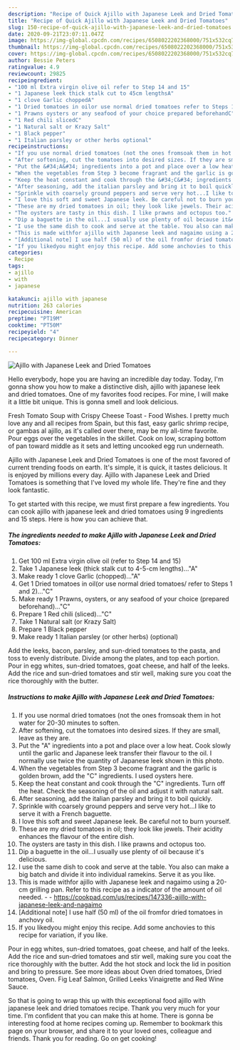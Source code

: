 ```yaml
---
description: "Recipe of Quick Ajillo with Japanese Leek and Dried Tomatoes"
title: "Recipe of Quick Ajillo with Japanese Leek and Dried Tomatoes"
slug: 150-recipe-of-quick-ajillo-with-japanese-leek-and-dried-tomatoes
date: 2020-09-21T23:07:11.047Z
image: https://img-global.cpcdn.com/recipes/6508022202368000/751x532cq70/ajillo-with-japanese-leek-and-dried-tomatoes-recipe-main-photo.jpg
thumbnail: https://img-global.cpcdn.com/recipes/6508022202368000/751x532cq70/ajillo-with-japanese-leek-and-dried-tomatoes-recipe-main-photo.jpg
cover: https://img-global.cpcdn.com/recipes/6508022202368000/751x532cq70/ajillo-with-japanese-leek-and-dried-tomatoes-recipe-main-photo.jpg
author: Bessie Peters
ratingvalue: 4.9
reviewcount: 29825
recipeingredient:
- "100 ml Extra virgin olive oil refer to Step 14 and 15"
- "1 Japanese leek thick stalk cut to 45cm lengthsA"
- "1 clove Garlic choppedA"
- "1 Dried tomatoes in oilor use normal dried tomatoes refer to Steps 1 and 2C"
- "1 Prawns oysters or any seafood of your choice prepared beforehandC"
- "1 Red chili slicedC"
- "1 Natural salt or Krazy Salt"
- "1 Black pepper"
- "1 Italian parsley or other herbs optional"
recipeinstructions:
- "If you use normal dried tomatoes (not the ones fromsoak them in hot water for 20-30 minutes to soften."
- "After softening, cut the tomatoes into desired sizes. If they are small, leave as they are."
- "Put the &#34;A&#34; ingredients into a pot and place over a low heat. Cook slowly until the garlic and Japanese leek transfer their flavour to the oil. I normally use twice the quantity of Japanese leek shown in this photo."
- "When the vegetables from Step 3 become fragrant and the garlic is golden brown, add the &#34;C&#34; ingredients. I used oysters here."
- "Keep the heat constant and cook through the &#34;C&#34; ingredients. Turn off the heat. Check the seasoning of the oil and adjust it with natural salt."
- "After seasoning, add the italian parsley and bring it to boil quickly."
- "Sprinkle with coarsely ground peppers and serve very hot...I like to serve it with a French baguette."
- "I love this soft and sweet Japanese leek. Be careful not to burn yourself."
- "These are my dried tomatoes in oil; they look like jewels. Their acidity enhances the flavour of the entire dish."
- "The oysters are tasty in this dish. I like prawns and octopus too."
- "Dip a baguette in the oil...I usually use plenty of oil because it&#39;s delicious."
- "I use the same dish to cook and serve at the table. You also can make a big batch and divide it into individual ramekins. Serve it as you like."
- "This is made withfor ajillo with Japanese leek and nagaimo using a 20-cm grilling pan. Refer to this recipe as a indicator of the amount of oil needed.  https://cookpad.com/us/recipes/147336-ajillo-with-japanese-leek-and-nagaimo"
- "[Additional note] I use half (50 ml) of the oil fromfor dried tomatoes in anchovy oil."
- "If you likedyou might enjoy this recipe. Add some anchovies to this recipe for variation, if you like."
categories:
- Recipe
tags:
- ajillo
- with
- japanese

katakunci: ajillo with japanese 
nutrition: 263 calories
recipecuisine: American
preptime: "PT19M"
cooktime: "PT50M"
recipeyield: "4"
recipecategory: Dinner

---
```



![Ajillo with Japanese Leek and Dried Tomatoes](https://img-global.cpcdn.com/recipes/6508022202368000/751x532cq70/ajillo-with-japanese-leek-and-dried-tomatoes-recipe-main-photo.jpg)

Hello everybody, hope you are having an incredible day today. Today, I'm gonna show you how to make a distinctive dish, ajillo with japanese leek and dried tomatoes. One of my favorites food recipes. For mine, I will make it a little bit unique. This is gonna smell and look delicious.

Fresh Tomato Soup with Crispy Cheese Toast - Food Wishes. I pretty much love any and all recipes from Spain, but this fast, easy garlic shrimp recipe, or gambas al ajillo, as it&#39;s called over there, may be my all-time favorite. Pour eggs over the vegetables in the skillet. Cook on low, scraping bottom of pan toward middle as it sets and letting uncooked egg run underneath.

Ajillo with Japanese Leek and Dried Tomatoes is one of the most favored of current trending foods on earth. It's simple, it is quick, it tastes delicious. It is enjoyed by millions every day. Ajillo with Japanese Leek and Dried Tomatoes is something that I've loved my whole life. They're fine and they look fantastic.


To get started with this recipe, we must first prepare a few ingredients. You can cook ajillo with japanese leek and dried tomatoes using 9 ingredients and 15 steps. Here is how you can achieve that.

<!--inarticleads1-->

##### The ingredients needed to make Ajillo with Japanese Leek and Dried Tomatoes:

1. Get 100 ml Extra virgin olive oil (refer to Step 14 and 15)
1. Take 1 Japanese leek (thick stalk cut to 4-5-cm lengths)...&#34;A&#34;
1. Make ready 1 clove Garlic (chopped)...&#34;A&#34;
1. Get 1 Dried tomatoes in oil(or use normal dried tomatoes/ refer to Steps 1 and 2)...&#34;C&#34;
1. Make ready 1 Prawns, oysters, or any seafood of your choice (prepared beforehand)...&#34;C&#34;
1. Prepare 1 Red chili (sliced)...&#34;C&#34;
1. Take 1 Natural salt (or Krazy Salt)
1. Prepare 1 Black pepper
1. Make ready 1 Italian parsley (or other herbs) (optional)


Add the leeks, bacon, parsley, and sun-dried tomatoes to the pasta, and toss to evenly distribute. Divide among the plates, and top each portion. Pour in egg whites, sun-dried tomatoes, goat cheese, and half of the leeks. Add the rice and sun-dried tomatoes and stir well, making sure you coat the rice thoroughly with the butter. 

<!--inarticleads2-->

##### Instructions to make Ajillo with Japanese Leek and Dried Tomatoes:

1. If you use normal dried tomatoes (not the ones fromsoak them in hot water for 20-30 minutes to soften.
1. After softening, cut the tomatoes into desired sizes. If they are small, leave as they are.
1. Put the &#34;A&#34; ingredients into a pot and place over a low heat. Cook slowly until the garlic and Japanese leek transfer their flavour to the oil. I normally use twice the quantity of Japanese leek shown in this photo.
1. When the vegetables from Step 3 become fragrant and the garlic is golden brown, add the &#34;C&#34; ingredients. I used oysters here.
1. Keep the heat constant and cook through the &#34;C&#34; ingredients. Turn off the heat. Check the seasoning of the oil and adjust it with natural salt.
1. After seasoning, add the italian parsley and bring it to boil quickly.
1. Sprinkle with coarsely ground peppers and serve very hot...I like to serve it with a French baguette.
1. I love this soft and sweet Japanese leek. Be careful not to burn yourself.
1. These are my dried tomatoes in oil; they look like jewels. Their acidity enhances the flavour of the entire dish.
1. The oysters are tasty in this dish. I like prawns and octopus too.
1. Dip a baguette in the oil...I usually use plenty of oil because it&#39;s delicious.
1. I use the same dish to cook and serve at the table. You also can make a big batch and divide it into individual ramekins. Serve it as you like.
1. This is made withfor ajillo with Japanese leek and nagaimo using a 20-cm grilling pan. Refer to this recipe as a indicator of the amount of oil needed. -  - https://cookpad.com/us/recipes/147336-ajillo-with-japanese-leek-and-nagaimo
1. [Additional note] I use half (50 ml) of the oil fromfor dried tomatoes in anchovy oil.
1. If you likedyou might enjoy this recipe. Add some anchovies to this recipe for variation, if you like.


Pour in egg whites, sun-dried tomatoes, goat cheese, and half of the leeks. Add the rice and sun-dried tomatoes and stir well, making sure you coat the rice thoroughly with the butter. Add the hot stock and lock the lid in position and bring to pressure. See more ideas about Oven dried tomatoes, Dried tomatoes, Oven. Fig Leaf Salmon, Grilled Leeks Vinaigrette and Red Wine Sauce. 

So that is going to wrap this up with this exceptional food ajillo with japanese leek and dried tomatoes recipe. Thank you very much for your time. I'm confident that you can make this at home. There is gonna be interesting food at home recipes coming up. Remember to bookmark this page on your browser, and share it to your loved ones, colleague and friends. Thank you for reading. Go on get cooking!

